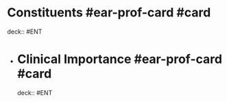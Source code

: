 # Constituents #ear-prof-card #card
deck:: #ENT
- # Clinical Importance #ear-prof-card #card
  deck:: #ENT